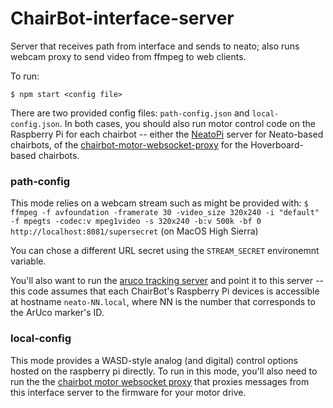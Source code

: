 # ChairBot-interface-server

Server that receives path from interface and sends to neato; also runs webcam proxy to send video from ffmpeg to web clients.

To run:

`$ npm start <config file>`
  
There are two provided config files: `path-config.json` and `local-config.json`. In both cases, you should also run motor control code on the Raspberry Pi for each chairbot -- either the [NeatoPi](//github.com/CDR-IxD/NeatoPi) server for Neato-based chairbots, of the [chairbot-motor-websocket-proxy](//github.com/FAR-Lab/chairbot-motor-websocket-proxy) for the Hoverboard-based chairbots.

### path-config

This mode relies on a webcam stream such as might be provided with: `$ ffmpeg -f avfoundation -framerate 30 -video_size 320x240 -i "default" -f mpegts -codec:v mpeg1video -s 320x240 -b:v 500k -bf 0         http://localhost:8081/supersecret` (on MacOS High Sierra)

You can chose a different URL secret using the `STREAM_SECRET` environemnt variable.

You'll also want to run the [aruco tracking server](//github.com/CDR-IxD/aruco-marker-tracking) and point it to this server -- this code assumes that each ChairBot's Raspberry Pi devices is accessible at hostname `neato-NN.local`, where NN is the number that corresponds to the ArUco marker's ID.

### local-config

This mode provides a WASD-style analog (and digital) control options hosted on the raspberry pi directly. To run in this mode, you'll also need to run the the [chairbot motor websocket proxy](//github.com/FAR-Lab/chairbot-motor-websocket-proxy) that proxies messages from this interface server to the firmware for your motor drive.


